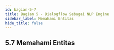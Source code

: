 ```yaml
---
id: bagian-5-7
title: Bagian 5 - Dialogflow Sebagai NLP Engine
sidebar_label: Memahami Entitas
hide_title: false
---
```

## 5.7 Memahami Entitas
